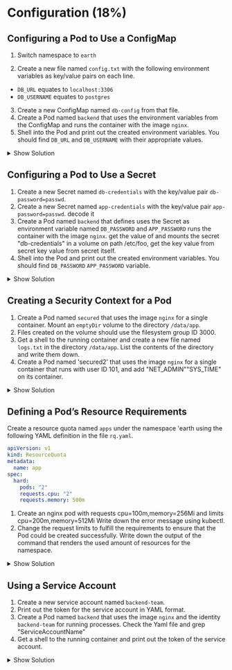 # Configuration (18%)

## Configuring a Pod to Use a ConfigMap

1. Switch namespace to `earth`

2. Create a new file named `config.txt` with the following environment variables as key/value pairs on each line.

- `DB_URL` equates to `localhost:3306`
- `DB_USERNAME` equates to `postgres`

3. Create a new ConfigMap named `db-config` from that file.
4. Create a Pod named `backend` that uses the environment variables from the ConfigMap and runs the container with the image `nginx`.
5. Shell into the Pod and print out the created environment variables. You should find `DB_URL` and `DB_USERNAME` with their appropriate values.


<details><summary>Show Solution</summary>
<p>

switch namespace to configuration:

```
kubectl config set-context --current --namespace configuration
```

Create the environment variables in the text file.

```bash
$ echo -e "DB_URL=localhost:3306\nDB_USERNAME=postgres" > config.txt
```

Create the ConfigMap and point to the text file upon creation.

```bash
$ kubectl create configmap db-config --from-env-file=config.txt
configmap/db-config created
$ kubectl run backend --image=nginx --restart=Never -o yaml --dry-run > pod.yaml
```

The final YAML file should look similar to the following code snippet.

```yaml
apiVersion: v1
kind: Pod
metadata:
  creationTimestamp: null
  labels:
    run: backend
  name: backend
spec:
  containers:
  - image: nginx
    name: backend
    envFrom:
      - configMapRef:
          name: db-config
    resources: {}
  dnsPolicy: ClusterFirst
  restartPolicy: Never
status: {}
```

Create the Pod by pointing the `create` command to the YAML file.

```bash
$ kubectl create -f pod.yaml
```

Log into the Pod and run the `env` command.

```bash
$ kubectl exec backend -it -- /bin/sh
/ # env
DB_URL=localhost:3306
DB_USERNAME=postgres
...
/ # exit
```

</p>
</details>

## Configuring a Pod to Use a Secret

1. Create a new Secret named `db-credentials` with the key/value pair `db-password=passwd`.
2. Create a new Secret named `app-credentials` with the key/value pair `app-password=passwd`. decode it 
3. Create a Pod named `backend` that defines uses the Secret as environment variable named `DB_PASSWORD` and `APP_PASSWORD` runs the 
   container with the image `nginx`. get the value of and mounts the secret "db-credentials" in a volume on path /etc/foo, get the key
   value from secret key value from secret itself.
4. Shell into the Pod and print out the created environment variables. You should find `DB_PASSWORD` `APP_PASSWORD` variable.


<details><summary>Show Solution</summary>
<p>

It's easy to create the secret from the command line. Furthermore, execute the `run` command to generate the YAML file for the Pod.

```bash
$ kubectl create secret generic db-credentials --from-literal=db-password=passwd
secret/db-credentials created
$ kubectl get secrets
NAME              TYPE      DATA   AGE
db-credentials    Opaque    1      26s
$ kubectl run backend --image=nginx --restart=Never -o yaml --dry-run > pod.yaml
```

Edit the YAM kubectl get secret my-secret -o yaml
```
apiVersion: v1
data:
  foo: YmFy
kind: Secret
metadata:
  name: my-secret
  namespace: default
  uid: bae5b8d8-d01a-11e8-8972-42010a800002
type: Opaque
```
Decode it:
```
$ echo "YmFy" | base64 --decode
bar
```
L file and create an environment that reads the relevant key from the secret.

```yaml
apiVersion: v1
kind: Pod
metadata:
  creationTimestamp: null
  labels:
    run: backend
  name: backend
spec:
  volumes: # specify the volumes
  - name: foo # this name will be used for reference inside the container
    secret: # we want a secret
      secretName: mysecret2 # name of the secret - this must already exist on pod creation
  containers:
  - image: nginx
    name: backend
    env:
      - name: DB_PASSWORD
        valueFrom:
          secretKeyRef:
            name: db-credentials
            key: db-password
    resources: {}
    volumeMounts: # our volume mounts
    - name: foo # name on pod.spec.volumes
      mountPath: /etc/foo #our mount path
  dnsPolicy: ClusterFirst
  restartPolicy: Never
status: {}
```
```
apiVersion: v1
kind: Pod
metadata:
  name: secret-env-pod
spec:
  containers:
  - name: mycontainer
    image: redis
    env:
      - name: SECRET_USERNAME
        valueFrom:
          secretKeyRef:
            name: mysecret
            key: username
      - name: SECRET_PASSWORD
        valueFrom:
          secretKeyRef:
            name: mysecret
            key: password
  restartPolicy: Never

  ```

Create the Pod by pointing the `create` command to the YAML file.

```bash
$ kubectl create -f pod.yaml
```

You can find the environment variable by shelling into the container and running the `env` command.

```
$ kubectl exec -it backend -- /bin/sh
/ # env
DB_PASSWORD=passwd
/ # exit
```

</p>
</details>

## Creating a Security Context for a Pod

1. Create a Pod named `secured` that uses the image `nginx` for a single container. Mount an `emptyDir` volume to the directory `/data/app`.
2. Files created on the volume should use the filesystem group ID 3000.
3. Get a shell to the running container and create a new file named `logs.txt` in the directory `/data/app`. List the contents of the directory and write them down.
4. Create a Pod named 'secured2' that uses the image `nginx` for a single container that runs with user ID 101, and add "NET_ADMIN""SYS_TIME" on its container.

<details><summary>Show Solution</summary>
<p>

Start by creating the Pod definition as YAML file.

```bash
$ kubectl run secured --image=nginx --restart=Never -o yaml --dry-run > secured.yaml
```

Edit the YAML file, add a volume and a volume mount. Add a security context with the relevant group ID.

```yaml
apiVersion: v1
kind: Pod
metadata:
  creationTimestamp: null
  labels:
    run: secured
  name: secured
spec:
  securityContext:
    fsGroup: 3000
  containers:
  - image: nginx
    name: secured
    volumeMounts:
    - name: data-vol
      mountPath: /data/app
    resources: {}
  volumes:
  - name: data-vol
    emptyDir: {}
  dnsPolicy: ClusterFirst
  restartPolicy: Never
status: {}
```

Create the Pod and log into the container. Create the file in the directory of the volume mount. The group ID should be 3000 as defined by the security context.

```bash
$ kubectl create -f secured.yaml
pod/secured created
$ kubectl exec -it secured -- sh
/ # cd /data/app
/ # touch logs.txt
/ # ls -l
-rw-r--r-- 1 root 3000 0 Mar 11 15:56 logs.txt
/ # exit
```
Add security context runAsUser
```
apiVersion: v1
kind: Pod
metadata:
  creationTimestamp: null
  labels:
    run: nginx
  name: nginx
spec:
  securityContext: # insert this line
    runAsUser: 101 # UID for the user
  containers:
  - image: nginx
    imagePullPolicy: IfNotPresent
    name: nginx
    resources: {}
  dnsPolicy: ClusterFirst
  restartPolicy: Never
status: {}
```


Add context security capability to container. 

```
apiVersion: v1
kind: Pod
metadata:
  creationTimestamp: null
  labels:
    run: nginx
  name: nginx
spec:
  containers:
  - image: nginx
    imagePullPolicy: IfNotPresent
    name: nginx
    securityContext: # insert this line
      capabilities: # and this
        add: ["NET_ADMIN", "SYS_TIME"] # this as well
    resources: {}
  dnsPolicy: ClusterFirst
  restartPolicy: Never
status: {}
```


</p>
</details>

## Defining a Pod’s Resource Requirements

Create a resource quota named `apps` under the namespace 'earth using the following YAML definition in the file `rq.yaml`.

```yaml
apiVersion: v1
kind: ResourceQuota
metadata:
  name: app
spec:
  hard:
    pods: "2"
    requests.cpu: "2"
    requests.memory: 500m
```

1. Create an nginx pod with requests cpu=100m,memory=256Mi and limits cpu=200m,memory=512Mi Write down the error message using kubectl. 
2. Change the request limits to fulfill the requirements to ensure that the Pod could be created successfully. Write down the output of the command that renders the used amount of resources for the namespace.

<details><summary>Show Solution</summary>
<p>

First create the namespace and the resource quota in the namespace.

```bash
$ kubectl create namespace rq-demo
$ kubectl create -f rq.yaml --namespace=rq-demo
resourcequota/app created
$ kubectl describe quota --namespace=rq-demo
Name:            apSp
Namespace:       rq-demo
Resource         Used  Hard
--------         ----  ----
pods             0     2
requests.cpu     0     2
requests.memory  0     500m
```
```
kubectl create quota my-quota --hard=cpu=1,memory=1G,pods=2,services=3,replicationcontrollers=2,resourcequotas=1,secrets=5,persistentvolumeclaims=1
```
Next, create the YAML file named `pod.yaml` with more requested memory than available in the quota.

Create an nginx pod with requests cpu=100m,memory=256Mi and limits cpu=200m,memory=512Mi

```
kubectl run nginx --image=nginx --restart=Never --requests='cpu=100m,memory=256Mi' --limits='cpu=200m,memory=512Mi'
```

```yaml
apiVersion: v1
kind: Pod
metadata:
  creationTimestamp: null
  labels:
    run: sunpod
  name: sunpod
spec:
  containers:
  - image: nginx
    name: sunpod
    resources:
      requests:
        memory: "1G"
        cpu: "400m"
  dnsPolicy: ClusterFirst
  restartPolicy: Never
status: {}
```

Create the Pod and observe the error message.

```bash
$ kubectl create -f pod.yaml --namespace=rq-demo
Error from server (Forbidden): error when creating "pod.yaml": pods "sunpod" is forbidden: exceeded quota: app, requested: requests.memory=1G, used: requests.memory=0, limited: requests.memory=500m
```

Lower the memory settings to less than `500m` (e.g. `200m`) and create the Pod.

```bash
$ kubectl create -f pod.yaml --namespace=rq-demo
pod/sunpod created
$ kubectl describe quota --namespace=rq-demo
Name:            app
Namespace:       rq-demo
Resource         Used  Hard
--------         ----  ----
pods             1     2
requests.cpu     400m  2
requests.memory  200m  500m
```

</p>
</details>

## Using a Service Account

1. Create a new service account named `backend-team`. 
2. Print out the token for the service account in YAML format.
3. Create a Pod named `backend` that uses the image `nginx` and the identity `backend-team` for running processes. Check the Yaml file and grep "ServiceAccountName"
4. Get a shell to the running container and print out the token of the service account.

<details><summary>Show Solution</summary>
<p>

First, create the service acccount and inspect it.
Service Account is used only for FUCKing pod, not deplyment. 
```bash
$ kubectl create serviceaccount backend-team
serviceaccount/backend-team created
$ kubectl get serviceaccount backend-team -o yaml --export
apiVersion: v1
kind: ServiceAccount
metadata:
  creationTimestamp: 2019-05-09T22:43:54Z
  name: backend-team
  namespace: default
  resourceVersion: "1888067"
  selfLink: /api/v1/namespaces/default/serviceaccounts/backend-team
  uid: ecd3b7ea-72ab-11e9-96c5-025000000001
secrets:
- name: backend-team-token-hskch
```

Next, you can create a new Pod and assign the service account to it.

```bash
$ kubectl run backend --image=nginx --restart=Never --serviceaccount=backend-team
```

You can print out the token from the volume source at `/var/run/secrets/kubernetes.io/serviceaccount`.

```bash
$ kubectl exec -it backend -- /bin/sh
/ # cat /var/run/secrets/kubernetes.io/serviceaccount/token
eyJhbGciOiJSUzI1NiIsImtpZCI6IiJ9.eyJpc3MiOiJrdWJlcm5ldGVzL3NlcnZpY2VhY2NvdW50Iiwia3ViZXJuZXRlcy5pby9zZXJ2aWNlYWNjb3VudC9uYW1lc3BhY2UiOiJkZWZhdWx0Iiwia3ViZXJuZXRlcy5pby9zZXJ2aWNlYWNjb3VudC9zZWNyZXQubmFtZSI6ImJhY2tlbmQtdGVhbS10b2tlbi1kbTJmZCIsImt1YmVybmV0ZXMuaW8vc2VydmljZWFjY291bnQvc2VydmljZS1hY2NvdW50Lm5hbWUiOiJiYWNrZW5kLXRlYW0iLCJrdWJlcm5ldGVzLmlvL3NlcnZpY2VhY2NvdW50L3NlcnZpY2UtYWNjb3VudC51aWQiOiIxNzM0MzVjMS00NDJmLTExZTktOGRjMy0wMjUwMDAwMDAwMDEiLCJzdWIiOiJzeXN0ZW06c2VydmljZWFjY291bnQ6ZGVmYXVsdDpiYWNrZW5kLXRlYW0ifQ.DjWUxEMNUmQVoXd4b-eIjxboj3w3k7hS5hfV8mm8eoEPz3HJJMgjIpAaurcvo1pp2Ggpd1kIhQvfRqI6-u57f80N5UqXt_qATJfonat2NNXX8pXmFNoPig9LB-pbo8TN_pYGWNworXsxmK9w6V9eaRosIinRp0u-cvijQbsBw3lxWgGo9S4G-7f19mMKN1Pg2xS2J6fKX9IKvhHrUkM91nwcwmsO0use5B4TGbuRa9METiGsfEpegvzMPBbPl0B_T1ANH_pck0LFNtvKe0g1v5zpKx2lRF9WdFAqPsG7BJ1dEH88JtBHzD59OhxIPqtyT4sXKjACBN_ka5ZADMzPJg
```

</p>
</details>